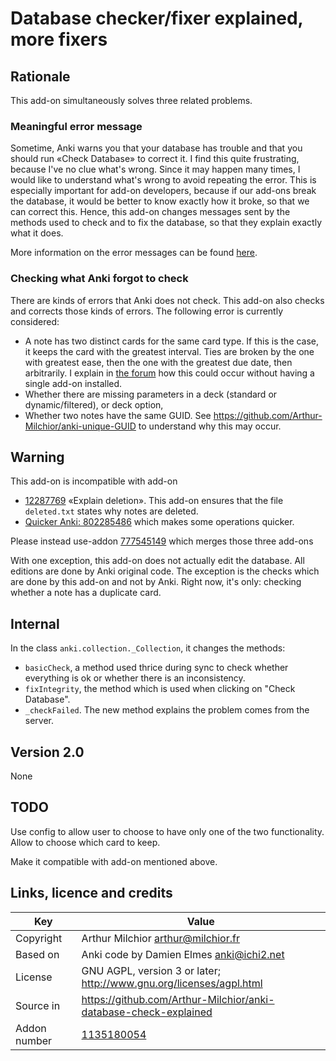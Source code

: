 # Database checker/fixer explained, more fixers
## Rationale
This add-on simultaneously solves three related problems.

### Meaningful error message
Sometime, Anki warns you that your database has trouble and that you 
should run «Check Database» to correct it. I find this quite 
frustrating, because I've no clue what's wrong. Since it may happen 
many times, I would like to understand what's wrong to avoid repeating 
the error. This is especially important for add-on developers, because 
if our add-ons break the database, it would be better to know exactly 
how it broke, so that we can correct this. Hence, this add-on changes 
messages sent by the methods used to check and to fix the database, so 
that they explain exactly what it does.

More information on the error messages can be found
[here](https://github.com/Arthur-Milchior/anki/blob/1cc9264c3ce3b8d51e34ce70d43d096bc751a09e/documentation/computing_intervals.md).

### Checking what Anki forgot to check
There are kinds of errors that Anki does not check. This add-on also 
checks and corrects those kinds of errors. The following error is 
currently considered:

* A note has two distinct cards for the same card type. If this is the
case, it keeps the card with the greatest interval. Ties are broken by
the one with greatest ease, then the one with the greatest due date,
then arbitrarily. I explain in [the
forum](https://anki.tenderapp.com/discussions/ankidesktop/32854-two-cards-of-the-same-note-with-same-nid#comment_47016398)
how this could occur without having a single add-on installed.
* Whether there are missing parameters in a deck (standard or
  dynamic/filtered), or deck option,
* Whether two notes have the same GUID. See
  https://github.com/Arthur-Milchior/anki-unique-GUID to understand
  why this may occur.


## Warning
This add-on is incompatible with add-on
* [12287769](https://ankiweb.net/shared/info/12287769) «Explain
deletion». This add-on ensures that the file `deleted.txt` states
why notes are deleted.
* [Quicker Anki: 802285486](https://ankiweb.net/shared/info/802285486)
  which makes some operations quicker.


Please instead use-addon
[777545149](https://ankiweb.net/shared/info/777545149) which merges
those three add-ons


With one exception, this add-on does not actually edit the
database. All editions are done by Anki original code. The exception
is the checks which are done by this add-on and not by Anki. Right
now, it's only: checking whether a note has a duplicate card.

## Internal
In the class `anki.collection._Collection`, it changes the
methods:
* `basicCheck`, a method used thrice during sync to check whether
everything is ok or whether there is an inconsistency.
* `fixIntegrity`, the method which is used when clicking on "Check
Database".
* `_checkFailed`. The new method explains the problem comes from
  the server.

## Version 2.0
None

## TODO
Use config to allow user to choose to have only one of the two
functionality. Allow to choose which card to keep.

Make it compatible with add-on mentioned above.

## Links, licence and credits

Key         |Value
------------|-------------------------------------------------------------------
Copyright   | Arthur Milchior <arthur@milchior.fr>
Based on    | Anki code by Damien Elmes <anki@ichi2.net>
License     | GNU AGPL, version 3 or later; http://www.gnu.org/licenses/agpl.html
Source in   | https://github.com/Arthur-Milchior/anki-database-check-explained
Addon number| [1135180054](https://ankiweb.net/shared/info/1135180054)
